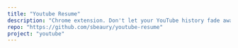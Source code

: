 ```yaml
---
title: "Youtube Resume"
description: "Chrome extension. Don't let your YouTube history fade away ⏯️"
repo: "https://github.com/sbeaury/youtube-resume"
project: "youtube"
---
```

